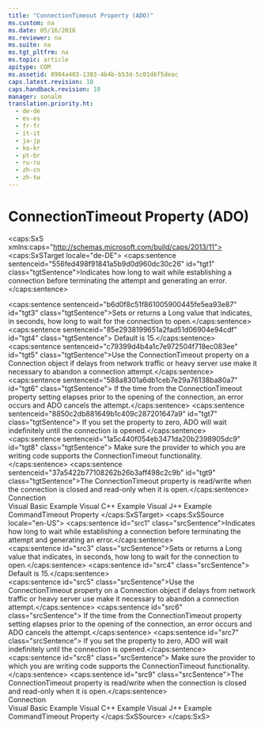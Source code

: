 ```yaml
---
title: "ConnectionTimeout Property (ADO)"
ms.custom: na
ms.date: 05/16/2016
ms.reviewer: na
ms.suite: na
ms.tgt_pltfrm: na
ms.topic: article
apitype: COM
ms.assetid: 8904a403-1383-4b4b-b53d-5c01d6f5deac
caps.latest.revision: 10
caps.handback.revision: 10
manager: sonalm
translation.priority.ht: 
  - de-de
  - es-es
  - fr-fr
  - it-it
  - ja-jp
  - ko-kr
  - pt-br
  - ru-ru
  - zh-cn
  - zh-tw
---
```

# ConnectionTimeout Property (ADO)
<?xml version="1.0" encoding="utf-8"?>
<caps:SxS xmlns:caps="http://schemas.microsoft.com/build/caps/2013/11">
  <caps:SxSTarget locale="de-DE">
    <developerReferenceWithoutSyntaxDocument xsi:schemaLocation="http://ddue.schemas.microsoft.com/authoring/2003/5 http://dduestorage.blob.core.windows.net/ddueschema/developer.xsd" xmlns="http://ddue.schemas.microsoft.com/authoring/2003/5" xmlns:xlink="http://www.w3.org/1999/xlink" xmlns:xsi="http://www.w3.org/2001/XMLSchema-instance">
      <introduction>
        <para>
          <caps:sentence sentenceid="556fed498f91841a5b9d0d960dc30c26" id="tgt1" class="tgtSentence">Indicates how long to wait while establishing a connection before terminating the attempt and generating an error.</caps:sentence>
        </para>
      </introduction>
      <section>
        <title>
          <caps:sentence sentenceid="6f253c84dca33d0cd6f1b864ea701e8a" id="tgt2" class="tgtSentence">Settings and Return Values</caps:sentence>
        </title>
        <content>
          <para>
            <caps:sentence sentenceid="b6d0f8c51f861005900445fe5ea93e87" id="tgt3" class="tgtSentence">Sets or returns a <legacyBold>Long</legacyBold> value that indicates, in seconds, how long to wait for the connection to open.</caps:sentence>
            <caps:sentence sentenceid="85e2938199651a2fad51d06904e94cdf" id="tgt4" class="tgtSentence"> Default is 15.</caps:sentence>
          </para>
        </content>
      </section>
      <languageReferenceRemarks>
        <content>
          <para>
            <caps:sentence sentenceid="c79399d4b4a1c7e972504f718ec083ee" id="tgt5" class="tgtSentence">Use the <legacyBold>ConnectionTimeout</legacyBold> property on a <legacyLink xlink:href="ef6b1824-5b12-43db-89d7-8f3d13896d4d">Connection</legacyLink> object if delays from network traffic or heavy server use make it necessary to abandon a connection attempt.</caps:sentence>
            <caps:sentence sentenceid="588a8301a6db1ceb7e29a76138ba80a7" id="tgt6" class="tgtSentence"> If the time from the <legacyBold>ConnectionTimeout</legacyBold> property setting elapses prior to the opening of the connection, an error occurs and ADO cancels the attempt.</caps:sentence>
            <caps:sentence sentenceid="8850c2db881649b1c409c287201647a9" id="tgt7" class="tgtSentence"> If you set the property to zero, ADO will wait indefinitely until the connection is opened.</caps:sentence>
            <caps:sentence sentenceid="1a5c440f054eb3471da20b2398905dc9" id="tgt8" class="tgtSentence"> Make sure the provider to which you are writing code supports the <legacyBold>ConnectionTimeout</legacyBold> functionality.</caps:sentence>
          </para>
          <para>
            <caps:sentence sentenceid="37a5422b77108262b26b3aff498c2c9b" id="tgt9" class="tgtSentence">The <legacyBold>ConnectionTimeout</legacyBold> property is read/write when the connection is closed and read-only when it is open.</caps:sentence>
          </para>
        </content>
      </languageReferenceRemarks>
      <section>
        <title>
          <caps:sentence sentenceid="2f342d3be839cc5b67ae0de7d404b8e6" id="tgt10" class="tgtSentence">Applies To</caps:sentence>
        </title>
        <content>
          <para>
            <link xlink:href="ef6b1824-5b12-43db-89d7-8f3d13896d4d">Connection</link>
          </para>
        </content>
      </section>
      <relatedTopics>
        <link xlink:href="4de7336a-b5ea-43f1-b750-5fa302b5b756">Visual Basic Example</link>
        <link xlink:href="c6bd2609-4c49-462f-a1aa-7bee0f615adb">Visual C++ Example</link>
        <link xlink:href="4c1e61ed-6569-44a9-b0c8-75b820a64cb6">Visual J++ Example</link>
        <link xlink:href="c611f857-d6b0-4dca-8925-f4a02e769eb0">CommandTimeout Property</link>
      </relatedTopics>
    </developerReferenceWithoutSyntaxDocument>
  </caps:SxSTarget>
  <caps:SxSSource locale="en-US">
    <developerReferenceWithoutSyntaxDocument xsi:schemaLocation="http://ddue.schemas.microsoft.com/authoring/2003/5 http://dduestorage.blob.core.windows.net/ddueschema/developer.xsd" xmlns="http://ddue.schemas.microsoft.com/authoring/2003/5" xmlns:xlink="http://www.w3.org/1999/xlink" xmlns:xsi="http://www.w3.org/2001/XMLSchema-instance">
      <introduction>
        <para>
          <caps:sentence id="src1" class="srcSentence">Indicates how long to wait while establishing a connection before terminating the attempt and generating an error.</caps:sentence>
        </para>
      </introduction>
      <section>
        <title>
          <caps:sentence id="src2" class="srcSentence">Settings and Return Values</caps:sentence>
        </title>
        <content>
          <para>
            <caps:sentence id="src3" class="srcSentence">Sets or returns a <legacyBold>Long</legacyBold> value that indicates, in seconds, how long to wait for the connection to open.</caps:sentence>
            <caps:sentence id="src4" class="srcSentence"> Default is 15.</caps:sentence>
          </para>
        </content>
      </section>
      <languageReferenceRemarks>
        <content>
          <para>
            <caps:sentence id="src5" class="srcSentence">Use the <legacyBold>ConnectionTimeout</legacyBold> property on a <legacyLink xlink:href="ef6b1824-5b12-43db-89d7-8f3d13896d4d">Connection</legacyLink> object if delays from network traffic or heavy server use make it necessary to abandon a connection attempt.</caps:sentence>
            <caps:sentence id="src6" class="srcSentence"> If the time from the <legacyBold>ConnectionTimeout</legacyBold> property setting elapses prior to the opening of the connection, an error occurs and ADO cancels the attempt.</caps:sentence>
            <caps:sentence id="src7" class="srcSentence"> If you set the property to zero, ADO will wait indefinitely until the connection is opened.</caps:sentence>
            <caps:sentence id="src8" class="srcSentence"> Make sure the provider to which you are writing code supports the <legacyBold>ConnectionTimeout</legacyBold> functionality.</caps:sentence>
          </para>
          <para>
            <caps:sentence id="src9" class="srcSentence">The <legacyBold>ConnectionTimeout</legacyBold> property is read/write when the connection is closed and read-only when it is open.</caps:sentence>
          </para>
        </content>
      </languageReferenceRemarks>
      <section>
        <title>
          <caps:sentence id="src10" class="srcSentence">Applies To</caps:sentence>
        </title>
        <content>
          <para>
            <link xlink:href="ef6b1824-5b12-43db-89d7-8f3d13896d4d">Connection</link>
          </para>
        </content>
      </section>
      <relatedTopics>
        <link xlink:href="4de7336a-b5ea-43f1-b750-5fa302b5b756">Visual Basic Example</link>
        <link xlink:href="c6bd2609-4c49-462f-a1aa-7bee0f615adb">Visual C++ Example</link>
        <link xlink:href="4c1e61ed-6569-44a9-b0c8-75b820a64cb6">Visual J++ Example</link>
        <link xlink:href="c611f857-d6b0-4dca-8925-f4a02e769eb0">CommandTimeout Property</link>
      </relatedTopics>
    </developerReferenceWithoutSyntaxDocument>
  </caps:SxSSource>
</caps:SxS>